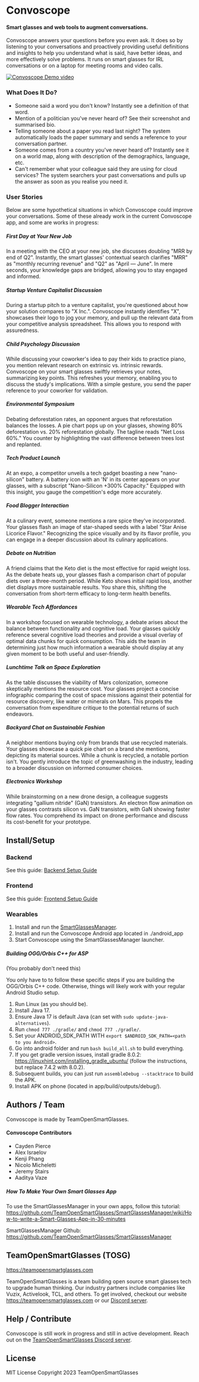 # Convoscope

#### Smart glasses and web tools to augment conversations.

Convoscope answers your questions before you even ask. It does so by listening to your conversations and proactively providing useful definitions and insights to help you understand what is said, have better ideas, and more effectively solve problems. It runs on smart glasses for IRL conversations or on a laptop for meeting rooms and video calls.

[![Convoscope Demo video](./convoscope_play_video.jpg)](https://www.youtube.com/watch?v=3n6DzuYQ_v8 "Convoscope Demo")

### What Does It Do?

- Someone said a word you don't know? Instantly see a definition of that word.
- Mention of a politician you've never heard of? See their screenshot and summarised bio.
- Telling someone about a paper you read last night? The system automatically loads the paper summary and sends a reference to your conversation partner.
- Someone comes from a country you've never heard of? Instantly see it on a world map, along with description of the demographics, language, etc.
- Can't remember what your colleague said they are using for cloud services? The system searchers your past conversations and pulls up the answer as soon as you realise you need it.

### User Stories

Below are some hypothetical situations in which Convoscope could improve your conversations. Some of these already work in the current Convoscope app, and some are works in progress:

##### First Day at Your New Job

In a meeting with the CEO at your new job, she discusses doubling "MRR by end of Q2". Instantly, the smart glasses' contextual search clarifies "MRR" as "monthly recurring revenue" and "Q2" as "April — June". In mere seconds, your knowledge gaps are bridged, allowing you to stay engaged and informed.

##### Startup Venture Capitalist Discussion

During a startup pitch to a venture capitalist, you're questioned about how your solution compares to "X Inc.". Convoscope instantly identifies "X", showcases their logo to jog your memory, and pull up the relevant data from your competitive analysis spreadsheet. This allows you to respond with assuredness.

##### Child Psychology Discussion

While discussing your coworker's idea to pay their kids to practice piano, you mention relevant research on extrinsic vs. intrinsic rewards. Convoscope on your smart glasses swiftly retrieves your notes, summarizing key points. This refreshes your memory, enabling you to discuss the study's implications. With a simple gesture, you send the paper reference to your coworker for validation.

##### Environmental Symposium

Debating deforestation rates, an opponent argues that reforestation balances the losses. A pie chart pops up on your glasses, showing 80% deforestation vs. 20% reforestation globally. The tagline reads "Net Loss 60%." You counter by highlighting the vast difference between trees lost and replanted.

##### Tech Product Launch

At an expo, a competitor unveils a tech gadget boasting a new "nano-silicon" battery. A battery icon with an 'N' in its center appears on your glasses, with a subscript "Nano-Silicon +300% Capacity." Equipped with this insight, you gauge the competition's edge more accurately.

##### Food Blogger Interaction

At a culinary event, someone mentions a rare spice they've incorporated. Your glasses flash an image of star-shaped seeds with a label "Star Anise Licorice Flavor." Recognizing the spice visually and by its flavor profile, you can engage in a deeper discussion about its culinary applications.

##### Debate on Nutrition

A friend claims that the Keto diet is the most effective for rapid weight loss. As the debate heats up, your glasses flash a comparison chart of popular diets over a three-month period. While Keto shows initial rapid loss, another diet displays more sustainable results. You share this, shifting the conversation from short-term efficacy to long-term health benefits.

##### Wearable Tech Affordances

In a workshop focused on wearable technology, a debate arises about the balance between functionality and cognitive load. Your glasses quickly reference several cognitive load theories and provide a visual overlay of optimal data chunks for quick consumption. This aids the team in determining just how much information a wearable should display at any given moment to be both useful and user-friendly.

##### Lunchtime Talk on Space Exploration

As the table discusses the viability of Mars colonization, someone skeptically mentions the resource cost. Your glasses project a concise infographic comparing the cost of space missions against their potential for resource discovery, like water or minerals on Mars. This propels the conversation from expenditure critique to the potential returns of such endeavors.

##### Backyard Chat on Sustainable Fashion

A neighbor mentions buying only from brands that use recycled materials. Your glasses showcase a quick pie chart on a brand she mentions, depicting its material sources. While a chunk is recycled, a notable portion isn't. You gently introduce the topic of greenwashing in the industry, leading to a broader discussion on informed consumer choices.

##### Electronics Workshop

While brainstorming on a new drone design, a colleague suggests integrating "gallium nitride" (GaN) transistors. An electron flow animation on your glasses contrasts silicon vs. GaN transistors, with GaN showing faster flow rates. You comprehend its impact on drone performance and discuss its cost-benefit for your prototype.

## Install/Setup

### Backend

See this guide: [Backend Setup Guide](./server/README.md)

### Frontend

See this guide: [Frontend Setup Guide](./web_frontend/README.md)

### Wearables

1. Install and run the [SmartGlassesManager](https://github.com/TeamOpenSmartGlasses/SmartGlassesManager).
2. Install and run the Convoscope Android app located in ./android_app
3. Start Convoscope using the SmartGlassesManager launcher.

##### Building OGG/Orbis C++ for ASP

(You probably don't need this)

You only have to to follow these specific steps if you are building the OGG/Orbis C++ code. Otherwise, things will likely work with your regular Android Studio setup.

1. Run Linux (as you should be).
2. Install Java 17.
3. Ensure Java 17 is default Java (can set with `sudo update-java-alternatives`).
4. Run `chmod 777 ./gradle/` and `chmod 777 ./gradle/`.
5. Set your ANDROID_SDK_PATH WITH `export $ANDROID_SDK_PATH=<path to you Android>`.
6. Go into android folder and run `bash build_all.sh` to build everything.
7. If you get gradle version issues, install gradle 8.0.2: https://linuxhint.com/installing_gradle_ubuntu/ (follow the instructions, but replace 7.4.2 with 8.0.2).
8. Subsequent builds, you can just run `assembleDebug --stacktrace` to build the APK.
9. Install APK on phone (located in app/build/outputs/debug/).

## Authors / Team

Convoscope is made by TeamOpenSmartGlasses.

#### Convoscope Contributors

- Cayden Pierce
- Alex Israelov
- Kenji Phang
- Nicolo Micheletti
- Jeremy Stairs
- Aaditya Vaze

##### How To Make Your Own Smart Glasses App

To use the SmartGlassesManager in your own apps, follow this tutorial: https://github.com/TeamOpenSmartGlasses/SmartGlassesManager/wiki/How-to-write-a-Smart-Glasses-App-in-30-minutes

SmartGlassesManager Github: https://github.com/TeamOpenSmartGlasses/SmartGlassesManager

## TeamOpenSmartGlasses (TOSG)

https://teamopensmartglasses.com

TeamOpenSmartGlasses is a team building open source smart glasses tech to upgrade human thinking. Our industry partners include companies like Vuzix, Activelook, TCL, and others. To get involved, checkout our website https://teamopensmartglasses.com or our [Discord server](https://discord.gg/bAKsjh8CtE).

## Help / Contribute 

Convoscope is still work in progress and still in active development. Reach out on the [TeamOpenSmartGlasses Discord server](https://discord.gg/bAKsjh8CtE).

## License

MIT License Copyright 2023 TeamOpenSmartGlasses
